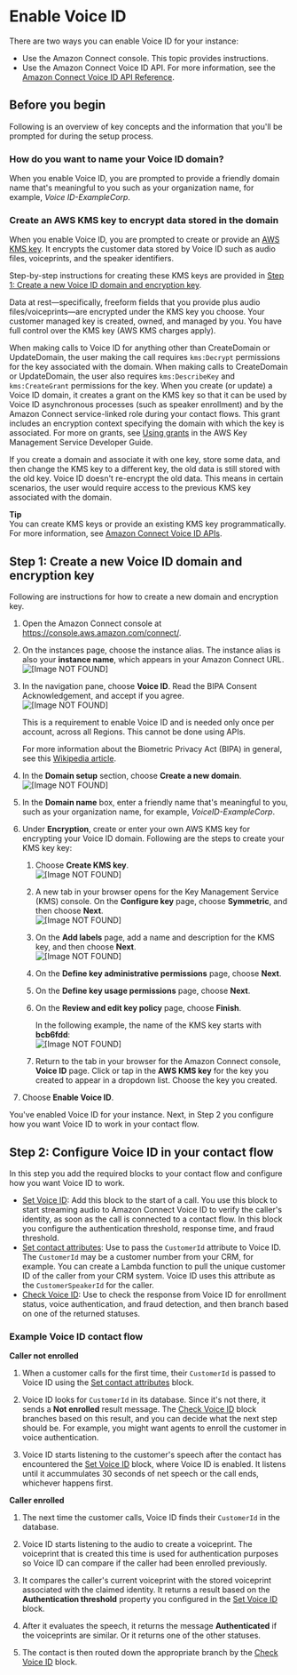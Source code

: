 # Enable Voice ID<a name="enable-voiceid"></a>

There are two ways you can enable Voice ID for your instance: 
+ Use the Amazon Connect console\. This topic provides instructions\.
+ Use the Amazon Connect Voice ID API\. For more information, see the [Amazon Connect Voice ID API Reference](https://docs.aws.amazon.com/voiceid/APIReference/Welcome.html)\.

## Before you begin<a name="enable-voiceid-requirements"></a>

Following is an overview of key concepts and the information that you'll be prompted for during the setup process\. 

### How do you want to name your Voice ID domain?<a name="enable-voiceid-domains"></a>

When you enable Voice ID, you are prompted to provide a friendly domain name that's meaningful to you such as your organization name, for example, *Voice ID\-ExampleCorp*\. 

### Create an AWS KMS key to encrypt data stored in the domain<a name="enable-voiceid-awsmanagedkey"></a>

When you enable Voice ID, you are prompted to create or provide an [AWS KMS key](https://docs.aws.amazon.com/kms/latest/developerguide/concepts.html#kms_keys)\. It encrypts the customer data stored by Voice ID such as audio files, voiceprints, and the speaker identifiers\.

Step\-by\-step instructions for creating these KMS keys are provided in [Step 1: Create a new Voice ID domain and encryption key](#enable-voiceid-step1)\.

Data at rest—specifically, freeform fields that you provide plus audio files/voiceprints—are encrypted under the KMS key you choose\. Your customer managed key is created, owned, and managed by you\. You have full control over the KMS key \(AWS KMS charges apply\)\.

When making calls to Voice ID for anything other than CreateDomain or UpdateDomain, the user making the call requires `kms:Decrypt` permissions for the key associated with the domain\. When making calls to CreateDomain or UpdateDomain, the user also requires `kms:DescribeKey` and `kms:CreateGrant` permissions for the key\. When you create \(or update\) a Voice ID domain, it creates a grant on the KMS key so that it can be used by Voice ID asynchronous processes \(such as speaker enrollment\) and by the Amazon Connect service\-linked role during your contact flows\. This grant includes an encryption context specifying the domain with which the key is associated\. For more on grants, see [Using grants](https://docs.aws.amazon.com/kms/latest/developerguide/grants.html) in the AWS Key Management Service Developer Guide\.

If you create a domain and associate it with one key, store some data, and then change the KMS key to a different key, the old data is still stored with the old key\. Voice ID doesn't re\-encrypt the old data\. This means in certain scenarios, the user would require access to the previous KMS key associated with the domain\.

**Tip**  
You can create KMS keys or provide an existing KMS key programmatically\. For more information, see [Amazon Connect Voice ID APIs](https://docs.aws.amazon.com/voiceid/APIReference/Welcome.html)\.

## Step 1: Create a new Voice ID domain and encryption key<a name="enable-voiceid-step1"></a>

Following are instructions for how to create a new domain and encryption key\.

1. Open the Amazon Connect console at [https://console\.aws\.amazon\.com/connect/](https://console.aws.amazon.com/connect/)\.

1. On the instances page, choose the instance alias\. The instance alias is also your **instance name**, which appears in your Amazon Connect URL\.  
![\[Image NOT FOUND\]](http://docs.aws.amazon.com/connect/latest/adminguide/images/instance.png)

1. In the navigation pane, choose **Voice ID**\. Read the BIPA Consent Acknowledgement, and accept if you agree\.  
![\[Image NOT FOUND\]](http://docs.aws.amazon.com/connect/latest/adminguide/images/voiceid-bipa.png)

   This is a requirement to enable Voice ID and is needed only once per account, across all Regions\. This cannot be done using APIs\.

   For more information about the Biometric Privacy Act \(BIPA\) in general, see this [Wikipedia article](https://en.wikipedia.org/wiki/Biometric_Information_Privacy_Act)\.

1. In the **Domain setup** section, choose **Create a new domain**\.  
![\[Image NOT FOUND\]](http://docs.aws.amazon.com/connect/latest/adminguide/images/voiceid-enable-domain.png)

1. In the **Domain name** box, enter a friendly name that's meaningful to you, such as your organization name, for example, *VoiceID\-ExampleCorp*\.

1. Under **Encryption**, create or enter your own AWS KMS key for encrypting your Voice ID domain\. Following are the steps to create your KMS key key:

   1. Choose **Create KMS key**\.  
![\[Image NOT FOUND\]](http://docs.aws.amazon.com/connect/latest/adminguide/images/voiceid-create-kms-key.png)

   1. A new tab in your browser opens for the Key Management Service \(KMS\) console\. On the **Configure key** page, choose **Symmetric**, and then choose **Next**\.  
![\[Image NOT FOUND\]](http://docs.aws.amazon.com/connect/latest/adminguide/images/customer-profiles-create-kms-key-configure-key.png)

   1. On the **Add labels** page, add a name and description for the KMS key, and then choose **Next**\.  
![\[Image NOT FOUND\]](http://docs.aws.amazon.com/connect/latest/adminguide/images/customer-profiles-create-kms-key-add-labels.png)

   1. On the **Define key administrative permissions** page, choose **Next**\.

   1. On the **Define key usage permissions** page, choose **Next**\.

   1. On the **Review and edit key policy** page, choose **Finish**\.

      In the following example, the name of the KMS key starts with **bcb6fdd**:  
![\[Image NOT FOUND\]](http://docs.aws.amazon.com/connect/latest/adminguide/images/customer-profiles-create-kms-key-note-key.png)

   1. Return to the tab in your browser for the Amazon Connect console, **Voice ID** page\. Click or tap in the **AWS KMS key** for the key you created to appear in a dropdown list\. Choose the key you created\.

1. Choose **Enable Voice ID**\. 

You've enabled Voice ID for your instance\. Next, in Step 2 you configure how you want Voice ID to work in your contact flow\.

## Step 2: Configure Voice ID in your contact flow<a name="enable-voiceid-step2"></a>

In this step you add the required blocks to your contact flow and configure how you want Voice ID to work\.
+ [Set Voice ID](set-voice-id.md): Add this block to the start of a call\. You use this block to start streaming audio to Amazon Connect Voice ID to verify the caller's identity, as soon as the call is connected to a contact flow\. In this block you configure the authentication threshold, response time, and fraud threshold\. 
+ [Set contact attributes](set-contact-attributes.md): Use to pass the `CustomerId` attribute to Voice ID\. The `CustomerId` may be a customer number from your CRM, for example\. You can create a Lambda function to pull the unique customer ID of the caller from your CRM system\. Voice ID uses this attribute as the `CustomerSpeakerId` for the caller\.
+ [Check Voice ID](check-voice-id.md): Use to check the response from Voice ID for enrollment status, voice authentication, and fraud detection, and then branch based on one of the returned statuses\.

### Example Voice ID contact flow<a name="sample-voiceid-flow"></a>

**Caller not enrolled**

1. When a customer calls for the first time, their `CustomerId` is passed to Voice ID using the [Set contact attributes](set-contact-attributes.md) block\.

1. Voice ID looks for `CustomerId` in its database\. Since it's not there, it sends a **Not enrolled** result message\. The [Check Voice ID](check-voice-id.md) block branches based on this result, and you can decide what the next step should be\. For example, you might want agents to enroll the customer in voice authentication\.

1. Voice ID starts listening to the customer's speech after the contact has encountered the [Set Voice ID](set-voice-id.md) block, where Voice ID is enabled\. It listens until it accummulates 30 seconds of net speech or the call ends, whichever happens first\.

**Caller enrolled**

1. The next time the customer calls, Voice ID finds their `CustomerId` in the database\. 

1. Voice ID starts listening to the audio to create a voiceprint\. The voiceprint that is created this time is used for authentication purposes so Voice ID can compare if the caller had been enrolled previously\.

1.  It compares the caller's current voiceprint with the stored voiceprint associated with the claimed identity\. It returns a result based on the **Authentication threshold** property you configured in the [Set Voice ID](set-voice-id.md) block\.

1. After it evaluates the speech, it returns the message **Authenticated** if the voiceprints are similar\. Or it returns one of the other statuses\.

1. The contact is then routed down the appropriate branch by the [Check Voice ID](check-voice-id.md) block\.